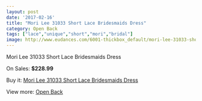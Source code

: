```yaml
---
layout: post
date: '2017-02-16'
title: "Mori Lee 31033 Short Lace Bridesmaids Dress"
category: Open Back
tags: ["lace","unique","short","mori","bridal"]
image: http://www.eudances.com/6001-thickbox_default/mori-lee-31033-short-lace-bridesmaids-dress.jpg
---
```

Mori Lee 31033 Short Lace Bridesmaids Dress

On Sales: **$228.99**
<a href="https://www.eudances.com/en/open-back/2135-mori-lee-31033-short-lace-bridesmaids-dress.html"><amp-img layout="responsive" width="600" height="600" src="//www.eudances.com/6001-thickbox_default/mori-lee-31033-short-lace-bridesmaids-dress.jpg" alt="Mori Lee 31033 Short Lace Bridesmaids Dress 0" /></a>
<a href="https://www.eudances.com/en/open-back/2135-mori-lee-31033-short-lace-bridesmaids-dress.html"><amp-img layout="responsive" width="600" height="600" src="//www.eudances.com/6005-thickbox_default/mori-lee-31033-short-lace-bridesmaids-dress.jpg" alt="Mori Lee 31033 Short Lace Bridesmaids Dress 1" /></a>
<a href="https://www.eudances.com/en/open-back/2135-mori-lee-31033-short-lace-bridesmaids-dress.html"><amp-img layout="responsive" width="600" height="600" src="//www.eudances.com/6004-thickbox_default/mori-lee-31033-short-lace-bridesmaids-dress.jpg" alt="Mori Lee 31033 Short Lace Bridesmaids Dress 2" /></a>
<a href="https://www.eudances.com/en/open-back/2135-mori-lee-31033-short-lace-bridesmaids-dress.html"><amp-img layout="responsive" width="600" height="600" src="//www.eudances.com/6003-thickbox_default/mori-lee-31033-short-lace-bridesmaids-dress.jpg" alt="Mori Lee 31033 Short Lace Bridesmaids Dress 3" /></a>
<a href="https://www.eudances.com/en/open-back/2135-mori-lee-31033-short-lace-bridesmaids-dress.html"><amp-img layout="responsive" width="600" height="600" src="//www.eudances.com/6002-thickbox_default/mori-lee-31033-short-lace-bridesmaids-dress.jpg" alt="Mori Lee 31033 Short Lace Bridesmaids Dress 4" /></a>

Buy it: [Mori Lee 31033 Short Lace Bridesmaids Dress](https://www.eudances.com/en/open-back/2135-mori-lee-31033-short-lace-bridesmaids-dress.html "Mori Lee 31033 Short Lace Bridesmaids Dress")

View more: [Open Back](https://www.eudances.com/en/24-open-back "Open Back")
